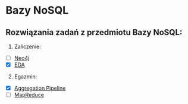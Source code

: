 # Bazy NoSQL
## Rozwiązania zadań z przedmiotu Bazy NoSQL:
1. Zaliczenie:
  - [ ] [Neo4j](https://github.com/404.html)
  - [x] [EDA](https://github.com/StringHead/NoSQL-projects/blob/master/Zaliczenie_EDA.md)
2. Egazmin:
  - [x] [Aggregation Pipeline](https://github.com/StringHead/NoSQL-projects/blob/master/egzamin.mdl)
  - [ ] [MapReduce](https://github.com/404.html)

